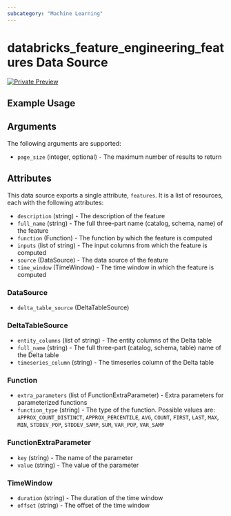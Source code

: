 ```yaml
---
subcategory: "Machine Learning"
---
```

# databricks_feature_engineering_features Data Source
[![Private Preview](https://img.shields.io/badge/Release_Stage-Private_Preview-blueviolet)](https://docs.databricks.com/aws/en/release-notes/release-types)



## Example Usage


## Arguments
The following arguments are supported:
* `page_size` (integer, optional) - The maximum number of results to return


## Attributes
This data source exports a single attribute, `features`. It is a list of resources, each with the following attributes:
* `description` (string) - The description of the feature
* `full_name` (string) - The full three-part name (catalog, schema, name) of the feature
* `function` (Function) - The function by which the feature is computed
* `inputs` (list of string) - The input columns from which the feature is computed
* `source` (DataSource) - The data source of the feature
* `time_window` (TimeWindow) - The time window in which the feature is computed

### DataSource
* `delta_table_source` (DeltaTableSource)

### DeltaTableSource
* `entity_columns` (list of string) - The entity columns of the Delta table
* `full_name` (string) - The full three-part (catalog, schema, table) name of the Delta table
* `timeseries_column` (string) - The timeseries column of the Delta table

### Function
* `extra_parameters` (list of FunctionExtraParameter) - Extra parameters for parameterized functions
* `function_type` (string) - The type of the function. Possible values are: `APPROX_COUNT_DISTINCT`, `APPROX_PERCENTILE`, `AVG`, `COUNT`, `FIRST`, `LAST`, `MAX`, `MIN`, `STDDEV_POP`, `STDDEV_SAMP`, `SUM`, `VAR_POP`, `VAR_SAMP`

### FunctionExtraParameter
* `key` (string) - The name of the parameter
* `value` (string) - The value of the parameter

### TimeWindow
* `duration` (string) - The duration of the time window
* `offset` (string) - The offset of the time window